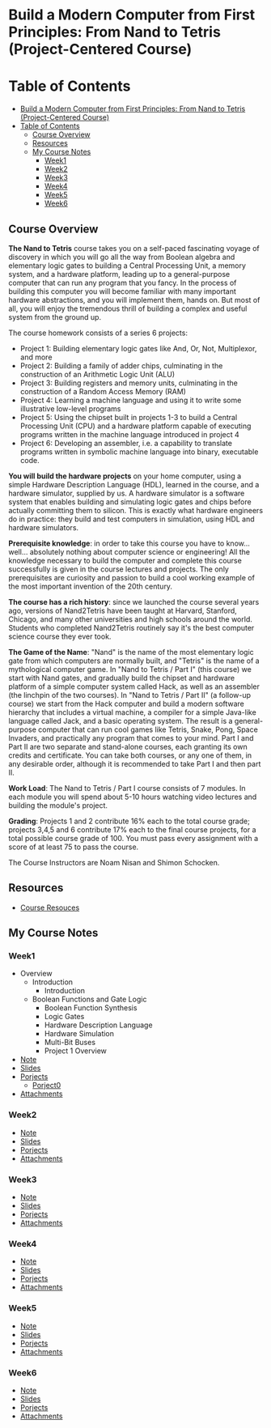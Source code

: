 Build a Modern Computer from First Principles: From Nand to Tetris (Project-Centered Course)
========

Table of Contents
=================

   * [Build a Modern Computer from First Principles: From Nand to Tetris (Project-Centered Course)](#build-a-modern-computer-from-first-principles-from-nand-to-tetris-project-centered-course)
   * [Table of Contents](#table-of-contents)
      * [Course Overview](#course-overview)
      * [Resources](#resources)
      * [My Course Notes](#my-course-notes)
         * [Week1](#week1)
         * [Week2](#week2)
         * [Week3](#week3)
         * [Week4](#week4)
         * [Week5](#week5)
         * [Week6](#week6)


## Course Overview

**The Nand to Tetris** course takes you on a self-paced fascinating voyage of discovery in which you will go all the way from Boolean algebra and elementary logic gates to building a Central Processing Unit, a memory system, and a hardware platform, leading up to a general-purpose computer that can run any program that you fancy. In the process of building this computer you will become familiar with many important hardware abstractions, and you will implement them, hands on. But most of all, you will enjoy the tremendous thrill of building a complex and useful system from the ground up.

The course homework consists of a series 6 projects:

- Project 1: Building elementary logic gates like And, Or, Not, Multiplexor, and more
- Project 2: Building a family of adder chips, culminating in the construction of an Arithmetic Logic Unit (ALU)
- Project 3: Building registers and memory units, culminating in the construction of a Random Access Memory (RAM)
- Project 4: Learning a machine language and using it to write some illustrative low-level programs
- Project 5: Using the chipset built in projects 1-3 to build a Central Processing Unit (CPU) and a hardware platform capable of executing programs written in the machine language introduced in project 4
- Project 6: Developing an assembler, i.e. a capability to translate programs written in symbolic machine language into binary, executable code.

**You will build the hardware projects** on your home computer, using a simple Hardware Description Language (HDL), learned in the course, and a hardware simulator, supplied by us. A hardware simulator is a software system that enables building and simulating logic gates and chips before actually committing them to silicon. This is exactly what hardware engineers do in practice: they build and test computers in simulation, using HDL and hardware simulators.

**Prerequisite knowledge**: in order to take this course you have to know... well... absolutely nothing about computer science or engineering! All the knowledge necessary to build the computer and complete this course successfully is given in the course lectures and projects. The only prerequisites are curiosity and passion to build a cool working example of the most important invention of the 20th century.

**The course has a rich history**: since we launched the course several years ago, versions of Nand2Tetris have been taught at Harvard, Stanford, Chicago, and many other universities and high schools around the world. Students who completed Nand2Tetris routinely say it's the best computer science course they ever took.

**The Game of the Name**: "Nand" is the name of the most elementary logic gate from which computers are normally built, and "Tetris" is the name of a mythological computer game. In "Nand to Tetris / Part I" (this course) we start with Nand gates, and gradually build the chipset and hardware platform of a simple computer system called Hack, as well as an assembler (the linchpin of the two courses). In "Nand to Tetris / Part II" (a follow-up course) we start from the Hack computer and build a modern software hierarchy that includes a virtual machine, a compiler for a simple Java-like language called Jack, and a basic operating system. The result is a general-purpose computer that can run cool games like Tetris, Snake, Pong, Space Invaders, and practically any program that comes to your mind. Part I and Part II are two separate and stand-alone courses, each granting its own credits and certificate. You can take both courses, or any one of them, in any desirable order, although it is recommended to take Part I and then part II.

**Work Load**: The Nand to Tetris / Part I course consists of 7 modules. In each module you will spend about 5-10 hours watching video lectures and building the module's project.

**Grading**: Projects 1 and 2 contribute 16% each to the total course grade; projects 3,4,5 and 6 contribute 17% each to the final course projects, for a total possible course grade of 100. You must pass every assignment with a score of at least 75 to pass the course.

The Course Instructors are Noam Nisan and Shimon Schocken.


## Resources
- [Course Resouces](./resources)



## My Course Notes

### Week1
- Overview
   - Introduction
       - Introduction
   - Boolean Functions and Gate Logic
       - Boolean Function Synthesis
       - Logic Gates
       - Hardware Description Language
       - Hardware Simulation
       - Multi-Bit Buses
       - Project 1 Overview
- [Note](./week1/README.md)
- [Slides](./week1/slides)
- [Porjects](./week1/projects)
   - [Porject0](./week1/projects/project0)
- [Attachments](./week1/attachments)



### Week2
- [Note](./week2/README.md)
- [Slides](./week2/slides)
- [Porjects](./week2/projects)
- [Attachments](./week2/attachments)


### Week3
- [Note](./week3/README.md)
- [Slides](./week3/slides)
- [Porjects](./week3/projects)
- [Attachments](./week3/attachments)


### Week4
- [Note](./week4/README.md)
- [Slides](./week4/slides)
- [Porjects](./week4/projects)
- [Attachments](./week4/attachments)



### Week5
- [Note](./week5/README.md)
- [Slides](./week5/slides)
- [Porjects](./week5/projects)
- [Attachments](./week5/attachments)


### Week6

- [Note](./week6/README.md)
- [Slides](./week6/slides)
- [Porjects](./week6/projects)
- [Attachments](./week6/attachments)












